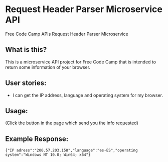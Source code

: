 # Request Header Parser Microservice API
Free Code Camp APIs Request Header Parser Microservice

## What is this?
This is a microservice API project for Free Code Camp that is intended to return some information of your browser.

## User stories:
-  I can get the IP address, language and operating system for my browser.

## Usage:
(Click the button in the page which send you the info requested)

## Example Response:
`{"IP adress":"200.57.203.158","language":"es-ES","operating system":"Windows NT 10.0; Win64; x64"}`
